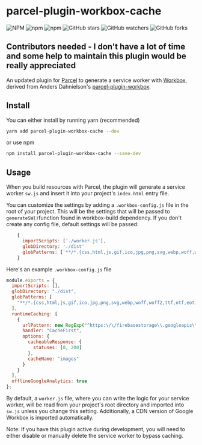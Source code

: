 # parcel-plugin-workbox-cache

![NPM](https://img.shields.io/npm/l/parcel-plugin-workbox-cache?style=flat-square)
![npm](https://img.shields.io/npm/v/parcel-plugin-workbox-cache?style=flat-square)
![npm](https://img.shields.io/npm/dt/parcel-plugin-workbox-cache?style=flat-square)
![GitHub stars](https://img.shields.io/github/stars/nickimola/parcel-plugin-workbox-cache?style=flat-square)
![GitHub watchers](https://img.shields.io/github/watchers/nickimola/parcel-plugin-workbox-cache?style=flat-square)
![GitHub forks](https://img.shields.io/github/forks/nickimola/parcel-plugin-workbox-cache?style=flat-square)

## Contributors needed - I don't have a lot of time and some help to maintain this plugin would be really appreciated

An updated plugin for [Parcel][parcel url] to generate a service worker with [Workbox][workbox url], derived from Anders Dahnielson's [parcel-plugin-workbox][ppw url].

## Install

You can either install by running yarn (recommended)

```bash
yarn add parcel-plugin-workbox-cache --dev
```

or use npm

```bash
npm install parcel-plugin-workbox-cache --save-dev
```

## Usage

When you build resources with Parcel, the plugin will generate a service worker `sw.js` and insert it into your project's `index.html` entry file.

You can customize the settings by adding a `.workbox-config.js` file in the root of your project. This will be the settings that will be passed to `generateSW()`function found in workbox-build dependency. If you don't create any config file, default settings will be passed:

```js
    {
      importScripts: ['./worker.js'],
      globDirectory: './dist'
      globPatterns: [`**/*.{css,html,js,gif,ico,jpg,png,svg,webp,woff,woff2,ttf,otf}`]
    }
```

Here's an example `.workbox-config.js` file

```js
module.exports = {
  importScripts: [],
  globDirectory: "./dist",
  globPatterns: [
    "**/*.{css,html,js,gif,ico,jpg,png,svg,webp,woff,woff2,ttf,otf,eot,webmanifest,manifest}"
  ],
  runtimeCaching: [
    {
      urlPattern: new RegExp("^https:\/\/firebasestorage\\.googleapis\\.com\/.*", "gi"),
      handler: "CacheFirst",
      options: {
        cacheableResponse: {
          statuses: [0, 200]
        },
        cacheName: "images"
      }
    }
  ],
  offlineGoogleAnalytics: true
};
```

By default, a `worker.js` file, where you can write the logic for your service worker, will be read from your project's root directory and imported into `sw.js` unless you change this setting. Additionally, a CDN version of Google Workbox is imported automatically.

Note: If you have this plugin active during development, you will need to either disable or manually delete the service worker to bypass caching.

[parcel url]: https://parceljs.org
[workbox url]: https://developers.google.com/web/tools/workbox/
[ppw url]: //github.com/dahnielson/parcel-plugin-workbox
